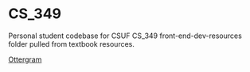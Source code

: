 # CS_349
Personal student codebase for CSUF CS_349
front-end-dev-resources folder pulled from textbook resources.

[Ottergram](https://github.com/andrewngn13/CS_349/tree/master/ottergram)
